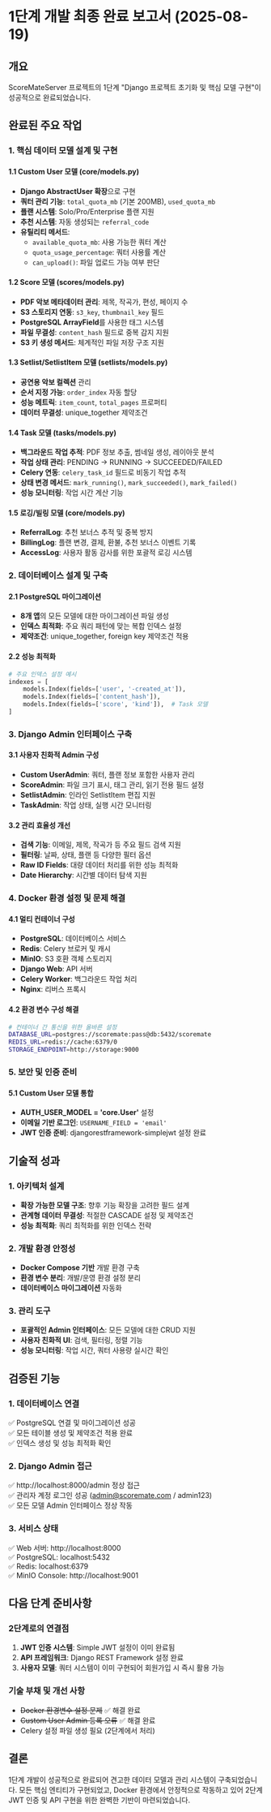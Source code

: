 # 1단계 개발 최종 완료 보고서 (2025-08-19)

## 개요
ScoreMateServer 프로젝트의 1단계 "Django 프로젝트 초기화 및 핵심 모델 구현"이 성공적으로 완료되었습니다.

## 완료된 주요 작업

### 1. 핵심 데이터 모델 설계 및 구현

#### 1.1 Custom User 모델 (core/models.py)
- **Django AbstractUser 확장**으로 구현
- **쿼터 관리 기능**: `total_quota_mb` (기본 200MB), `used_quota_mb`
- **플랜 시스템**: Solo/Pro/Enterprise 플랜 지원
- **추천 시스템**: 자동 생성되는 `referral_code` 
- **유틸리티 메서드**: 
  - `available_quota_mb`: 사용 가능한 쿼터 계산
  - `quota_usage_percentage`: 쿼터 사용률 계산
  - `can_upload()`: 파일 업로드 가능 여부 판단

#### 1.2 Score 모델 (scores/models.py)
- **PDF 악보 메타데이터 관리**: 제목, 작곡가, 편성, 페이지 수
- **S3 스토리지 연동**: `s3_key`, `thumbnail_key` 필드
- **PostgreSQL ArrayField**를 사용한 태그 시스템
- **파일 무결성**: `content_hash` 필드로 중복 감지 지원
- **S3 키 생성 메서드**: 체계적인 파일 저장 구조 지원

#### 1.3 Setlist/SetlistItem 모델 (setlists/models.py)
- **공연용 악보 컬렉션** 관리
- **순서 지정 가능**: `order_index` 자동 할당
- **성능 메트릭**: `item_count`, `total_pages` 프로퍼티
- **데이터 무결성**: unique_together 제약조건

#### 1.4 Task 모델 (tasks/models.py)
- **백그라운드 작업 추적**: PDF 정보 추출, 썸네일 생성, 레이아웃 분석
- **작업 상태 관리**: PENDING → RUNNING → SUCCEEDED/FAILED
- **Celery 연동**: `celery_task_id` 필드로 비동기 작업 추적
- **상태 변경 메서드**: `mark_running()`, `mark_succeeded()`, `mark_failed()`
- **성능 모니터링**: 작업 시간 계산 기능

#### 1.5 로깅/빌링 모델 (core/models.py)
- **ReferralLog**: 추천 보너스 추적 및 중복 방지
- **BillingLog**: 플랜 변경, 결제, 환불, 추천 보너스 이벤트 기록
- **AccessLog**: 사용자 활동 감사를 위한 포괄적 로깅 시스템

### 2. 데이터베이스 설계 및 구축

#### 2.1 PostgreSQL 마이그레이션
- **8개 앱**의 모든 모델에 대한 마이그레이션 파일 생성
- **인덱스 최적화**: 주요 쿼리 패턴에 맞는 복합 인덱스 설정
- **제약조건**: unique_together, foreign key 제약조건 적용

#### 2.2 성능 최적화
```python
# 주요 인덱스 설정 예시
indexes = [
    models.Index(fields=['user', '-created_at']),
    models.Index(fields=['content_hash']),
    models.Index(fields=['score', 'kind']),  # Task 모델
]
```

### 3. Django Admin 인터페이스 구축

#### 3.1 사용자 친화적 Admin 구성
- **Custom UserAdmin**: 쿼터, 플랜 정보 포함한 사용자 관리
- **ScoreAdmin**: 파일 크기 표시, 태그 관리, 읽기 전용 필드 설정
- **SetlistAdmin**: 인라인 SetlistItem 편집 지원
- **TaskAdmin**: 작업 상태, 실행 시간 모니터링

#### 3.2 관리 효율성 개선
- **검색 기능**: 이메일, 제목, 작곡가 등 주요 필드 검색 지원
- **필터링**: 날짜, 상태, 플랜 등 다양한 필터 옵션
- **Raw ID Fields**: 대량 데이터 처리를 위한 성능 최적화
- **Date Hierarchy**: 시간별 데이터 탐색 지원

### 4. Docker 환경 설정 및 문제 해결

#### 4.1 멀티 컨테이너 구성
- **PostgreSQL**: 데이터베이스 서비스
- **Redis**: Celery 브로커 및 캐시
- **MinIO**: S3 호환 객체 스토리지
- **Django Web**: API 서버
- **Celery Worker**: 백그라운드 작업 처리
- **Nginx**: 리버스 프록시

#### 4.2 환경 변수 구성 해결
```bash
# 컨테이너 간 통신을 위한 올바른 설정
DATABASE_URL=postgres://scoremate:pass@db:5432/scoremate
REDIS_URL=redis://cache:6379/0
STORAGE_ENDPOINT=http://storage:9000
```

### 5. 보안 및 인증 준비

#### 5.1 Custom User 모델 통합
- **AUTH_USER_MODEL = 'core.User'** 설정
- **이메일 기반 로그인**: `USERNAME_FIELD = 'email'`
- **JWT 인증 준비**: djangorestframework-simplejwt 설정 완료

## 기술적 성과

### 1. 아키텍처 설계
- **확장 가능한 모델 구조**: 향후 기능 확장을 고려한 필드 설계
- **관계형 데이터 무결성**: 적절한 CASCADE 설정 및 제약조건
- **성능 최적화**: 쿼리 최적화를 위한 인덱스 전략

### 2. 개발 환경 안정성
- **Docker Compose 기반** 개발 환경 구축
- **환경 변수 분리**: 개발/운영 환경 설정 분리
- **데이터베이스 마이그레이션** 자동화

### 3. 관리 도구
- **포괄적인 Admin 인터페이스**: 모든 모델에 대한 CRUD 지원
- **사용자 친화적 UI**: 검색, 필터링, 정렬 기능
- **성능 모니터링**: 작업 시간, 쿼터 사용량 실시간 확인

## 검증된 기능

### 1. 데이터베이스 연결
✅ PostgreSQL 연결 및 마이그레이션 성공  
✅ 모든 테이블 생성 및 제약조건 적용 완료  
✅ 인덱스 생성 및 성능 최적화 확인  

### 2. Django Admin 접근
✅ http://localhost:8000/admin 정상 접근  
✅ 관리자 계정 로그인 성공 (admin@scoremate.com / admin123)  
✅ 모든 모델 Admin 인터페이스 정상 작동  

### 3. 서비스 상태
✅ Web 서버: http://localhost:8000  
✅ PostgreSQL: localhost:5432  
✅ Redis: localhost:6379  
✅ MinIO Console: http://localhost:9001  

## 다음 단계 준비사항

### 2단계로의 연결점
1. **JWT 인증 시스템**: Simple JWT 설정이 이미 완료됨
2. **API 프레임워크**: Django REST Framework 설정 완료
3. **사용자 모델**: 쿼터 시스템이 이미 구현되어 회원가입 시 즉시 활용 가능

### 기술 부채 및 개선 사항
- ~~Docker 환경변수 설정 문제~~ ✅ 해결 완료
- ~~Custom User Admin 등록 오류~~ ✅ 해결 완료
- Celery 설정 파일 생성 필요 (2단계에서 처리)

## 결론
1단계 개발이 성공적으로 완료되어 견고한 데이터 모델과 관리 시스템이 구축되었습니다. 모든 핵심 엔티티가 구현되었고, Docker 환경에서 안정적으로 작동하고 있어 2단계 JWT 인증 및 API 구현을 위한 완벽한 기반이 마련되었습니다.